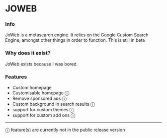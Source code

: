 # JOWEB

### Info

JoWeb is a metasearch engine. It relies on the Google Custom Search Engine, amongst other things in order to function. This is still in beta

### Why does it exist?

JoWeb exists because I was bored.

### Features

- Custom homepage
- Customisable homepage ⓘ
- Remove sponsored ads ⓘ
- Custom background in search results ⓘ
- support for custom themes ⓘ
- support for custom add ons ⓘ

---

ⓘ feature(s) are currently not in the public release version

